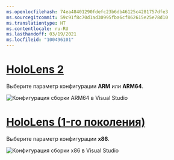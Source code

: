 ```yaml
---
ms.openlocfilehash: 74ea48401290fdefc23b6db46125c4281757dfe3
ms.sourcegitcommit: 59c91f8c70d1ad30995fba6cf862615e25e78d10
ms.translationtype: HT
ms.contentlocale: ru-RU
ms.lasthandoff: 03/19/2021
ms.locfileid: "100496101"
---
```

# <a name="hololens-2"></a>[HoloLens 2](#tab/hl2)

Выберите параметр конфигурации **ARM** или **ARM64**.

![Конфигурация сборки ARM64 в Visual Studio](../images/arm64setting.png)

# <a name="hololens-1st-gen"></a>[HoloLens (1-го поколения)](#tab/hl)

Выберите параметр конфигурации **x86**.

![Конфигурация сборки x86 в Visual Studio](../images/x86setting.png)